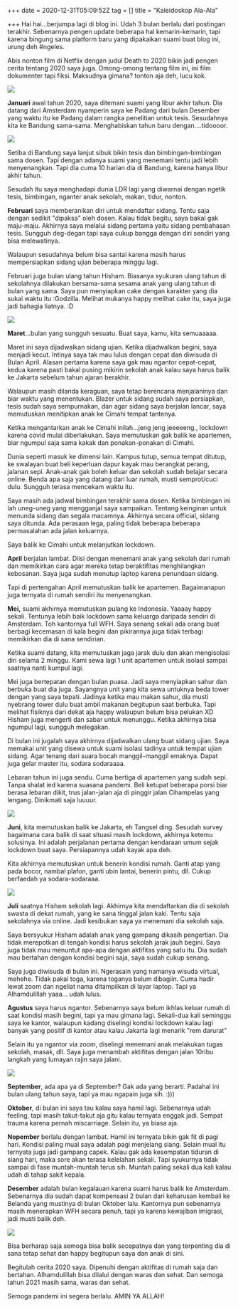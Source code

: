 +++
date = 2020-12-31T05:09:52Z
tag = []
title = "Kaleidoskop Ala-Ala"

+++
Hai hai...berjumpa lagi di blog ini. Udah 3 bulan berlalu dari postingan terakhir. Sebenarnya pengen update beberapa hal kemarin-kemarin, tapi karena bingung sama platform baru yang dipakaikan suami buat blog ini, urung deh #ngeles.

Abis nonton film di Netflix dengan judul Death to 2020 bikin jadi pengen cerita tentang 2020 saya juga. Omong-omong tentang film ini, ini film dokumenter tapi fiksi. Maksudnya gimana? tonton aja deh, lucu kok.

![](/img/uploads/download-1.jpeg)

**Januari** awal tahun 2020, saya ditemani suami yang libur akhir tahun. Dia datang dari Amsterdam nyamperin saya ke Padang dari bulan Desember yang waktu itu ke Padang dalam rangka penelitian untuk tesis. Sesudahnya kita ke Bandung sama-sama. Menghabiskan tahun baru dengan....tidoooor.

![](/img/uploads/photo_2020-12-31-19-46-50.jpeg)

Setiba di Bandung saya lanjut sibuk bikin tesis dan bimbingan-bimbingan sama dosen. Tapi dengan adanya suami yang menemani tentu jadi lebih menyenangkan. Tapi dia cuma 10 harian dia di Bandung, karena hanya libur akhir tahun.

Sesudah itu saya menghadapi dunia LDR lagi yang diwarnai dengan ngetik tesis, bimbingan, nganter anak sekolah, makan, tidur, nonton.

**Februari** saya memberanikan diri untuk mendaftar sidang. Tentu saja dengan sedikit "dipaksa" oleh dosen. Kalau tidak begitu, saya bakal gak maju-maju. Akhirnya saya melalui sidang pertama yaitu sidang pembahasan tesis. Sungguh deg-degan tapi saya cukup bangga dengan diri sendiri yang bisa melewatinya. 

Walaupun sesudahnya belum bisa santai karena masih harus mempersiapkan sidang ujian beberapa minggu lagi.

Februari juga bulan ulang tahun Hisham. Biasanya syukuran ulang tahun di sekolahnya dilakukan bersama-sama sesama anak yang ulang tahun di bulan yang sama. Saya pun menyiapkan cake dengan karakter yang dia sukai waktu itu :Godzilla. Melihat mukanya happy melihat cake itu, saya juga jadi bahagia liatnya. :D

![](/img/uploads/photo_2020-12-31-19-54-34.jpeg)

**Maret**...bulan yang sungguh sesuatu. Buat saya, kamu, kita semuaaaaa. 

Maret ini saya dijadwalkan sidang ujian. Ketika dijadwalkan begini, saya menjadi kecut. Intinya saya tak mau lulus dengan cepat dan diwisuda di Bulan April. Alasan pertama karena saya gak mau ngantor cepat-cepat, kedua karena pasti bakal pusing mikirin sekolah anak kalau saya harus balik ke Jakarta sebelum tahun ajaran berakhir.

Walaupun masih dilanda keraguan, saya tetap berencana menjalaninya dan biar waktu yang menentukan. Blazer untuk sidang sudah saya persiapkan, tesis sudah saya sempurnakan, dan agar sidang saya berjalan lancar, saya memutuskan menitipkan anak ke Cimahi tempat tantenya.

Ketika mengantarkan anak ke Cimahi inilah...jeng jeng jeeeeeng., lockdown karena covid mulai diberlakukan. Saya memutuskan gak balik ke apartemen, biar ngumpul saja sama kakak dan ponakan-ponakan di Cimahi. 

Dunia seperti masuk ke dimensi lain. Kampus tutup, semua tempat ditutup, ke swalayan buat beli keperluan dapur kayak mau berangkat perang, jalanan sepi. Anak-anak gak boleh keluar dan sekolah sudah belajar secara online. Benda apa saja yang datang dari luar rumah, musti semprot/cuci dulu. Sungguh terasa mencekam waktu itu.

Saya masih ada jadwal bimbingan terakhir sama dosen. Ketika bimbingan ini lah uneg-uneg yang mengganjal saya sampaikan. Tentang keinginan untuk menunda sidang dan segala macamnya. Akhirnya secara official, sidang saya ditunda. Ada perasaan lega, paling tidak beberapa beberapa permasalahan ada jalan keluarnya. 

Saya balik ke Cimahi untuk melanjutkan lockdown.

**April** berjalan lambat. Diisi dengan menemani anak yang sekolah dari rumah dan memikirkan cara agar mereka tetap beraktifitas menghilangkan kebosanan. Saya juga sudah menutup laptop karena penundaan sidang. 

Tapi di pertengahan April memutuskan balik ke apartemen. Bagaimanapun juga ternyata di rumah sendiri itu menyenangkan.

**Mei,** suami akhirnya memutuskan pulang ke Indonesia.  Yaaaay happy sekali. Tentunya lebih baik lockdown sama keluarga daripada sendiri di Amsterdam. Toh kantornya full WFH. Saya senang sekali ada orang buat berbagi kecemasan di kala begini dan pikirannya juga tidak terbagi memikirkan dia di sana sendirian.

Ketika suami datang, kita memutuskan jaga jarak dulu dan akan mengisolasi diri selama 2 minggu. Kami sewa lagi 1 unit apartemen untuk isolasi sampai saatnya nanti kumpul lagi.

Mei juga bertepatan dengan bulan puasa. Jadi saya menyiapkan sahur dan berbuka buat dia juga. Sayangnya unit yang kita sewa untuknya beda tower dengan yang saya tepati. Jadinya ketika mau makan sahur, dia musti nyebrang tower dulu buat ambil makanan begitupun saat berbuka. Tapi melihat fisiknya dari dekat aja happy walaupun belum bisa pelukan XD Hisham juga mengerti dan sabar untuk menunggu. Ketika akhirnya bisa ngumpul lagi, sungguh melegakan.

Di bulan ini jugalah saya akhirnya dijadwalkan ulang buat sidang ujian. Saya memakai unit yang disewa untuk suami isolasi tadinya untuk tempat ujian sidang. Agar tenang dari suara bocah manggil-manggil emaknya. Dapat juga gelar master itu, sodara sodaraaaa.

Lebaran tahun ini juga sendu. Cuma bertiga di apartemen yang sudah sepi. Tanpa shalat ied karena suasana pandemi. Beli ketupat beberapa porsi biar berasa lebaran dikit, trus jalan-jalan aja di pinggir jalan Cihampelas yang lengang. Dinikmati saja luuuur.

![](/img/uploads/photo_2020-12-31-22-17-49.jpeg)

**Juni**, kita memutuskan balik ke Jakarta, eh Tangsel ding. Sesudah survey bagaimana cara balik di saat situasi masih lockdown, akhirnya ketemu solusinya. Ini adalah perjalanan pertama dengan kendaraan umum sejak lockdown buat saya. Persiapannya udah kayak apa deh.

Kita akhirnya memutuskan untuk benerin kondisi rumah. Ganti atap yang pada bocor, nambal plafon, ganti ubin lantai, benerin pintu, dll. Cukup berfaedah ya sodara-sodaraaa. 

![](/img/uploads/photo_2020-12-31-22-20-44.jpeg)

**Juli** saatnya Hisham sekolah lagi. Akhirnya kita mendaftarkan dia di sekolah swasta di dekat rumah, yang ke sana tinggal jalan kaki. Tentu saja sekolahnya via online. Jadi kesibukan saya ya menemani dia sekolah saja. 

Saya bersyukur Hisham adalah anak yang gampang dikasih pengertian. Dia tidak merepotkan di tengah kondisi harus sekolah jarak jauh begini. Saya juga tidak mau menuntut apa-apa dengan aktifitas yang satu itu. Dia sudah mau bertahan dengan kondisi begini saja, saya sudah cukup senang.

Saya juga diwisuda di bulan ini. Ngerasain yang namanya wisuda virtual, mehehe. Tidak pakai toga, karena toganya belum dibagiin. Cuma hadir lewat zoom dan ngeliat nama ditampilkan di layar laptop. Tapi ya Alhamdulillah yaaa... udah lulus. 

**Agustus** saya harus ngantor. Sebenarnya saya belum ikhlas keluar rumah di saat kondisi masih begini, tapi ya mau gimana lagi. Sekali-dua kali seminggu saya ke kantor, walaupun kadang diselingi kondisi lockdown kalau lagi banyak yang positif di kantor atau kalau Jakarta lagi menarik "rem darurat"

Selain itu ya ngantor via zoom, diselingi menemani anak melakukan tugas sekolah, masak, dll. Saya juga menambah aktifitas dengan jalan 10ribu langkah yang lumayan rajin saya jalani.

![](/img/uploads/photo_2020-12-31-22-30-21.jpeg)

**September**, ada apa ya di September? Gak ada yang berarti. Padahal ini bulan ulang tahun saya, tapi ya mau ngapain juga sih. :)))

**Oktober**, di bulan ini saya tau kalau saya hamil lagi. Sebenarnya udah feeling, tapi masih takut-takut aja gitu kalau ternyata enggak jadi. Sempat trauma karena pernah miscarriage. Selain itu, ya biasa aja.

**Nopember** berlalu dengan lambat. Hamil ini ternyata bikin gak fit di pagi hari. Kondisi paling mual saya adalah pagi menjelang siang. Selain mual itu ternyata juga jadi gampang capek. Kalau gak ada kesempatan tiduran di siang hari, maka sore akan terasa kelelahan sekali. Tapi syukurnya tidak sampai di fase muntah-muntah terus sih. Muntah paling sekali dua kali kalau udah di tahap sakit kepala. 

**Desember** adalah bulan kegalauan karena suami harus balik ke Amsterdam. Sebenarnya dia sudah dapat kompensasi 2 bulan dari keharusan kembali ke Belanda yang mustinya di bulan Oktober lalu. Kantornya pun sebenarnya masih menerapkan WFH secara penuh, tapi ya karena kewajiban imigrasi, jadi musti balik deh. 

![](/img/uploads/photo_2020-12-31-22-52-36.jpeg)

Bisa berharap saja semoga bisa balik secepatnya dan yang terpenting dia di sana tetap sehat dan happy begitupun saya dan anak di sini. 

Begitulah cerita 2020 saya. Dipenuhi dengan aktifitas di rumah saja dan bertahan. Alhamdulillah bisa dilalui dengan waras dan sehat. Dan semoga tahun 2021 masih sama, waras dan sehat.

Semoga pandemi ini segera berlalu. AMIN YA ALLAH!